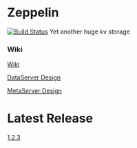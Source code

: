 # Zeppelin
[![Build Status](https://travis-ci.org/Qihoo360/zeppelin.svg?branch=master)](https://travis-ci.org/Qihoo360/zeppelin)
Yet another huge kv storage

### Wiki
[Wiki](https://github.com/baotiao/zeppelin/wiki)

[DataServer Design](https://github.com/baotiao/zeppelin/wiki/zeppelin-data-server)

[MetaServer Design](https://github.com/baotiao/zeppelin/wiki/zeppelin-meta-server)

# Latest Release
[1.2.3](https://github.com/Qihoo360/zeppelin/releases)
